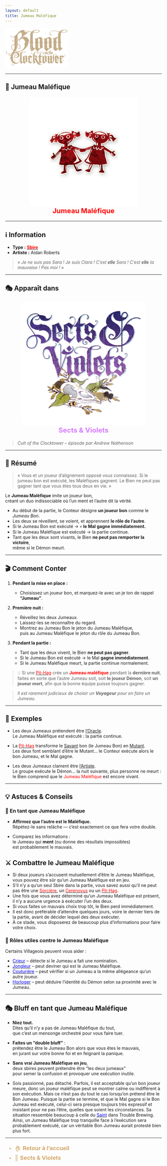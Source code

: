 ```yaml
---
layout: default
title: Jumeau Maléfique
---
```


<!-- 🔴 Logo en haut à gauche -->
<p align="left">
  <a href="/botc-fr-bambi/">
    <img src="../images/logo.png" alt="Accueil BotC FR" width="200">
  </a>
</p>

---

## 👯 Jumeau Maléfique

<div style="text-align:center; margin: 20px 0;">
  <a href="./jumeau_malefique.html" style="text-decoration:none;">
    <img src="../images/Icon_eviltwin.png" alt="Jumeau Maléfique" width="350" style="border-radius:8px;">
    <br>
    <span style="color:red; font-weight:bold; font-size:22px;">Jumeau Maléfique</span>
  </a>
</div>

---

## ℹ️ Information  

- **Type :** [<span style="color:red;">**Sbire**</span>](../sbires.md)  
- **Artiste :** Aidan Roberts  
> *« Je ne suis pas Sara ! Je suis Clara ! C’est **elle** Sara ! C’est **elle** la mauvaise ! Pas moi ! »*

---

## 🎭 Apparaît dans  

<div style="text-align:center; margin: 20px 0;">
  <a href="../sv.html" style="text-decoration:none;">
    <img src="../images/Logo_sects_and_violets.png" alt="Sects & Violets" width="400" style="border-radius:12px;">
    <br>
    <span style="color:#d67bff; font-weight:bold; font-size:22px;">Sects & Violets</span>
  </a>
</div>

> *Cult of the Clocktower – épisode par Andrew Nathenson*

---

## 📖 Résumé  

> « Vous et un joueur d’alignement opposé vous connaissez. 
> Si le jumeau bon est exécuté, les Maléfiques gagnent. 
> Le Bien ne peut pas gagner tant que vous êtes tous deux en vie. »

Le **Jumeau Maléfique** imite un joueur bon,  
créant un duo indissociable où l’un ment et l’autre dit la vérité.

- Au début de la partie, le Conteur désigne **un joueur bon** comme le *Jumeau Bon*.  
- Les deux se réveillent, se voient, et apprennent **le rôle de l’autre**.  
- Si le Jumeau Bon est exécuté → 💀 **le Mal gagne immédiatement.**  
- Si le Jumeau Maléfique est exécuté → la partie continue.  
- Tant que les deux sont vivants, le Bien **ne peut pas remporter la victoire**,  
  même si le Démon meurt.  

---

## 🎬 Comment Conter  

1. **Pendant la mise en place :**  
   - Choisissez un joueur bon, et marquez-le avec un je ton de rappel **“Jumeau”**.  

2. **Première nuit :**  
   - Réveillez les deux Jumeaux.  
   - Laissez-les se reconnaître du regard.  
   - Montrez au Jumeau Bon le jeton du Jumeau Maléfique,  
     puis au Jumeau Maléfique le jeton du rôle du Jumeau Bon.  

3. **Pendant la partie :**  
   - Tant que les deux vivent, le Bien **ne peut pas gagner**.  
   - Si le Jumeau Bon est exécuté → le Mal **gagne immédiatement**.  
   - Si le Jumeau Maléfique meurt, la partie continue normalement.  

> 💡 Si une [<span style="color:red;">Pit-Hag</span>](pithag.md) crée un **<span style="color:red;">Jumeau maléfique</span>** pendant la **dernière nuit**, faites en sorte que l’autre Jumeau soit, soit 
> **le joueur Démon**, soit **un joueur mort**, afin que la bonne équipe puisse toujours gagner.

> *Il est rarement judicieux de choisir un **Voyageur** pour en faire un Jumeau.*



---

## 🧾 Exemples  

- Les deux Jumeaux prétendent être [l’Oracle](oracle.md).  
  Le Jumeau Maléfique est exécuté : la partie continue.  

- La [<span style="color:red;">Pit-Hag</span>](pithag.md) transforme le [Savant](savant.md) bon (le Jumeau Bon) en [Mutant](mutant.md).  
  Les deux font semblant d’être le Mutant… le Conteur exécute alors le bon Jumeau, et le Mal gagne.  

- Les deux Jumeaux clament être [l’Artiste](artiste.md).  
  Le groupe exécute le Démon… la nuit suivante, plus personne ne meurt : le Bien comprend que le <span style="color:red;">Jumeau Maléfique</span> est encore vivant.  

---

## 💡 Astuces & Conseils  

### 🔴 En tant que Jumeau Maléfique
- **Affirmez que l’autre est le Maléfique.**  
  Répétez-le sans relâche — c’est exactement ce que fera votre double.  

- Comparez les informations :  
  le Jumeau qui **ment** (ou donne des résultats impossibles)  
  est probablement le mauvais. 

##  ⚔️ Combattre le Jumeau Maléfique 

 - Si deux joueurs s’accusent mutuellement d’être le Jumeau Maléfique, vous pouvez être sûr qu’un Jumeau Maléfique est en jeu.
 - S’il n’y a qu’un seul Sbire dans la partie, vous savez aussi qu’il ne peut pas être une [<span style="color:red;">Sorcière</span>](sorciere.md), 
 un [<span style="color:red;">Cerenovus</span>](cerenovus.md) ou un [<span style="color:red;">Pit-Hag</span>](pithag.md).
 - Une fois que vous avez déterminé qu’un Jumeau Maléfique est présent, il n’y a aucune urgence à exécuter l’un des deux.
 - Si vous faites un mauvais choix trop tôt, le Bien perd immédiatement.
 - Il est donc préférable d’attendre quelques jours, voire le dernier tiers de la partie, avant de décider lequel des deux exécuter.
 - À ce stade, vous disposerez de beaucoup plus d’informations pour faire votre choix.

### 🧭 Rôles utiles contre le Jumeau Maléfique
Certains Villageois peuvent vous aider :
- [<span style="color:blue;">Crieur</span>](crieur.md) – détecte si le Jumeau a fait une nomination.  
- [<span style="color:blue;">Jongleur</span>](jongleur.md) – peut deviner qui est le Jumeau Maléfique.  
- [<span style="color:blue;">Couturière</span>](couturiere.md) – peut vérifier si un Jumeau a la même allégeance qu’un autre joueur.  
- [<span style="color:blue;">Horloger</span>](horloger.md) – peut déduire l’identité du Démon selon sa proximité avec le Jumeau.  

---

## 🎭 Bluff en tant que Jumeau Maléfique  

- **Niez tout.**  
  Dites qu’il n’y a pas de Jumeau Maléfique du tout,  
  que c’est un mensonge orchestré pour vous faire tuer.  

- **Faites un “double bluff”** :  
  prétendez être le Jumeau Bon alors que vous êtes le mauvais,  
  en jurant sur votre bonne foi et en feignant la panique.  

- **Sans vrai Jumeau Maléfique en jeu**,  
  deux sbires peuvent prétendre être “les deux jumeaux”  
  pour semer la confusion et provoquer une exécution inutile.  

- Sois passionné, pas détaché.
 Parfois, il est acceptable qu’un bon joueur meure, donc un joueur maléfique peut se montrer calme ou indifférent à son exécution.
 Mais ce n’est pas du tout le cas lorsqu’on prétend être le Bon Jumeau.
 Puisque la partie se termine, et que le Mal gagne si le Bon Jumeau est exécuté, 
 celui-ci sera presque toujours très expressif et insistant pour ne pas l’être, quelles que soient les circonstances.
 Sa situation ressemble beaucoup à celle du  [<span style="color:blue;">Saint</span>](/tb_roles/saint.md)  dans Trouble Brewing.
 Ainsi, un Jumeau Maléfique trop tranquille face à l’exécution sera probablement exécuté, car un véritable Bon Jumeau aurait protesté bien plus fort.

---

<ul style="color:#e0c99d; font-size:18px; line-height:1.7;">
  <li>🏠 <a href="../index.html" style="color:#d4a76a; font-weight:bold; text-decoration:none;">Retour à l’accueil</a></li>
  <li>🌸 <a href="../sv.html" style="color:#d4a76a; font-weight:bold; text-decoration:none;">Sects & Violets</a></li>
</ul>
